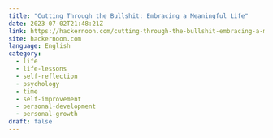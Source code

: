 ```yaml
---
title: "Cutting Through the Bullshit: Embracing a Meaningful Life"
date: 2023-07-02T21:48:21Z
link: https://hackernoon.com/cutting-through-the-bullshit-embracing-a-meaningful-life?source=rss&utm_medium=RSS&utm_source=news.12bit.vn
site: hackernoon.com
language: English
category:
  - life
  - life-lessons
  - self-reflection
  - psychology
  - time
  - self-improvement
  - personal-development
  - personal-growth
draft: false
---
```

